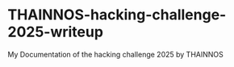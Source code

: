 # THAINNOS-hacking-challenge-2025-writeup
 My Documentation of the hacking challenge 2025 by THAINNOS
